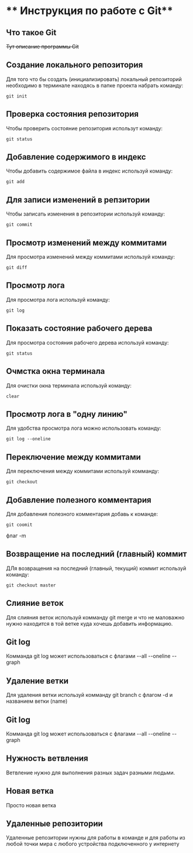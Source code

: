 # ** Инструкция по работе с Git**
## Что такое Git

~~Тут описание программы Git~~

## Создание локального репозитория

Для того что бы создать (инициализировать) локальный репозиторий необходимо в терминале находясь в папке проекта набрать команду:

    git init

 ## Проверка состояния репозитория

 Чтобы проверить состояние репозитория использут команду:

    git status

## Добавление содержимого в индекс

Чтобы добавить содержимое файла в индекс используй команду:

    git add

## Для записи изменений в репзитории

Чтобы записать изменения в репозитории используй команду:

    git commit

## Просмотр изменений между коммитами

Для просмотра изменений между коммитами используй команду:

    git diff

## Просмотр лога

Для просмотра лога используй команду:

    git log

 ## Показать состояние рабочего дерева

 Для просмотра состояния рабочего дерева используй команду:

    git status

## Очмстка окна терминала 

Для очистки окна терминала используй команду:

    clear

## Просмотр лога в "одну линию"

Для удобства просмотра лога можно использовать команду:

    git log --oneline

## Переключение между коммитами

Для переключения между коммитами используй комманду:

    git checkout

 ## Добавление полезного комментария

 Для добавления полезного комментария добавь к команде:

    git coomit
флаг
    -m

## Возвращение на последний (главный) коммит

ДЛя возвращения на последний (главный, текущий) коммит используй команду:

    git checkout master

## Слияние веток
Для слияния веток используй комманду git merge и что не маловажно нужно находится в той ветке куда хочешь добавить информацию.

## Git log

Комманда git log может использоваться с флагами
--all
--oneline
--graph
## Удаление ветки

Для удаления ветки используй комманду git branch с флагом -d и названием ветки (name)

## Git log
Комманда git log может использоваться с флагами 
    --all
    --oneline
    --graph

## Нужность ветвления
Ветвление нужно для выполнения разных задач разными людьми.
      
## Новая ветка
Просто новая ветка

## Удаленные репозитории

Удаленные репозитории нужны для работы в команде и для работы из любой точки мира с любого устройства подключенного у интернету
